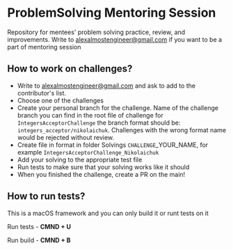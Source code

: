 # ProblemSolving Mentoring Session
Repository for mentees' problem solving practice, review, and improvements. Write to alexalmostengineer@gmail.com if you want to be a part of mentoring session

## How to work on challenges?

- Write to alexalmostengineer@gmail.com and ask to add to the contributor's list.    
- Choose one of the challenges
- Create your personal branch for the challenge. Name of the challenge branch you can find in the root file of challenge
  for `IntegersAcceptorChallenge` the branch format should be: `integers_acceptor/nikolaichuk`.
  Challenges with the wrong format name would be rejected without review.
- Create file in format in folder Solvings `CHALLENGE`_YOUR_NAME, for example `IntegersAcceptorChallenge_Nikolaichuk`
- Add your solving to the appropriate test file
- Run tests to make sure that your solving works like it should
- When you finished the challenge, create a PR on the main!

## How to run tests?
This is a macOS framework and you can only build it or runt tests on it

Run tests - **CMND + U**

Run build - **CMND + B**


